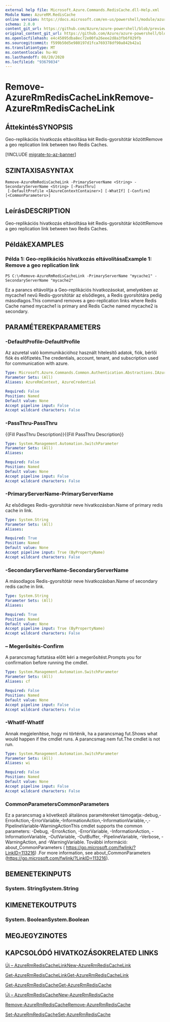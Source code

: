 ```yaml
---
external help file: Microsoft.Azure.Commands.RedisCache.dll-Help.xml
Module Name: AzureRM.RedisCache
online version: https://docs.microsoft.com/en-us/powershell/module/azurerm.rediscache/remove-azurermrediscachelink
schema: 2.0.0
content_git_url: https://github.com/Azure/azure-powershell/blob/preview/src/ResourceManager/RedisCache/Commands.RedisCache/help/Remove-AzureRmRedisCacheLink.md
original_content_git_url: https://github.com/Azure/azure-powershell/blob/preview/src/ResourceManager/RedisCache/Commands.RedisCache/help/Remove-AzureRmRedisCacheLink.md
ms.openlocfilehash: e4c45095dba8ec72e00fa26eee2d8a3fb6f029fb
ms.sourcegitcommit: f599b50d5e980197d1fca769378df90a842b42a1
ms.translationtype: MT
ms.contentlocale: hu-HU
ms.lasthandoff: 08/20/2020
ms.locfileid: "93679834"
---
```

# <span data-ttu-id="0c5e5-101">Remove-AzureRmRedisCacheLink</span><span class="sxs-lookup"><span data-stu-id="0c5e5-101">Remove-AzureRmRedisCacheLink</span></span>

## <span data-ttu-id="0c5e5-102">Áttekintés</span><span class="sxs-lookup"><span data-stu-id="0c5e5-102">SYNOPSIS</span></span>
<span data-ttu-id="0c5e5-103">Geo-replikációs hivatkozás eltávolítása két Redis-gyorsítótár között</span><span class="sxs-lookup"><span data-stu-id="0c5e5-103">Remove a geo replication link between two Redis Caches.</span></span>

[!INCLUDE [migrate-to-az-banner](../../includes/migrate-to-az-banner.md)]

## <span data-ttu-id="0c5e5-104">SZINTAXISA</span><span class="sxs-lookup"><span data-stu-id="0c5e5-104">SYNTAX</span></span>

```
Remove-AzureRmRedisCacheLink -PrimaryServerName <String> -SecondaryServerName <String> [-PassThru]
 [-DefaultProfile <IAzureContextContainer>] [-WhatIf] [-Confirm] [<CommonParameters>]
```

## <span data-ttu-id="0c5e5-105">Leírás</span><span class="sxs-lookup"><span data-stu-id="0c5e5-105">DESCRIPTION</span></span>
<span data-ttu-id="0c5e5-106">Geo-replikációs hivatkozás eltávolítása két Redis-gyorsítótár között</span><span class="sxs-lookup"><span data-stu-id="0c5e5-106">Remove a geo replication link between two Redis Caches.</span></span>

## <span data-ttu-id="0c5e5-107">Példák</span><span class="sxs-lookup"><span data-stu-id="0c5e5-107">EXAMPLES</span></span>

### <span data-ttu-id="0c5e5-108">Példa 1: Geo-replikációs hivatkozás eltávolítása</span><span class="sxs-lookup"><span data-stu-id="0c5e5-108">Example 1: Remove a geo replication link</span></span>
```
PS C:\>Remove-AzureRmRedisCacheLink -PrimaryServerName "mycache1" -SecondaryServerName "mycache2"
```

<span data-ttu-id="0c5e5-109">Ez a parancs eltávolítja a Geo-replikációs hivatkozásokat, amelyekben az mycache1 nevű Redis-gyorsítótár az elsődleges, a Redis gyorsítótára pedig másodlagos.</span><span class="sxs-lookup"><span data-stu-id="0c5e5-109">This command removes a geo-replication links where Redis Cache named mycache1 is primary and Redis Cache named mycache2 is secondary.</span></span>

## <span data-ttu-id="0c5e5-110">PARAMÉTEREK</span><span class="sxs-lookup"><span data-stu-id="0c5e5-110">PARAMETERS</span></span>

### <span data-ttu-id="0c5e5-111">-DefaultProfile</span><span class="sxs-lookup"><span data-stu-id="0c5e5-111">-DefaultProfile</span></span>
<span data-ttu-id="0c5e5-112">Az azuretal való kommunikációhoz használt hitelesítő adatok, fiók, bérlői fiók és előfizetés.</span><span class="sxs-lookup"><span data-stu-id="0c5e5-112">The credentials, account, tenant, and subscription used for communication with azure.</span></span>

```yaml
Type: Microsoft.Azure.Commands.Common.Authentication.Abstractions.IAzureContextContainer
Parameter Sets: (All)
Aliases: AzureRmContext, AzureCredential

Required: False
Position: Named
Default value: None
Accept pipeline input: False
Accept wildcard characters: False
```

### <span data-ttu-id="0c5e5-113">-PassThru</span><span class="sxs-lookup"><span data-stu-id="0c5e5-113">-PassThru</span></span>
<span data-ttu-id="0c5e5-114">{{Fill PassThru Description}}</span><span class="sxs-lookup"><span data-stu-id="0c5e5-114">{{Fill PassThru Description}}</span></span>

```yaml
Type: System.Management.Automation.SwitchParameter
Parameter Sets: (All)
Aliases:

Required: False
Position: Named
Default value: None
Accept pipeline input: False
Accept wildcard characters: False
```

### <span data-ttu-id="0c5e5-115">-PrimaryServerName</span><span class="sxs-lookup"><span data-stu-id="0c5e5-115">-PrimaryServerName</span></span>
<span data-ttu-id="0c5e5-116">Az elsődleges Redis-gyorsítótár neve hivatkozásban.</span><span class="sxs-lookup"><span data-stu-id="0c5e5-116">Name of primary redis cache in link.</span></span>

```yaml
Type: System.String
Parameter Sets: (All)
Aliases:

Required: True
Position: Named
Default value: None
Accept pipeline input: True (ByPropertyName)
Accept wildcard characters: False
```

### <span data-ttu-id="0c5e5-117">-SecondaryServerName</span><span class="sxs-lookup"><span data-stu-id="0c5e5-117">-SecondaryServerName</span></span>
<span data-ttu-id="0c5e5-118">A másodlagos Redis-gyorsítótár neve hivatkozásban.</span><span class="sxs-lookup"><span data-stu-id="0c5e5-118">Name of secondary redis cache in link.</span></span>

```yaml
Type: System.String
Parameter Sets: (All)
Aliases:

Required: True
Position: Named
Default value: None
Accept pipeline input: True (ByPropertyName)
Accept wildcard characters: False
```

### <span data-ttu-id="0c5e5-119">– Megerősítés</span><span class="sxs-lookup"><span data-stu-id="0c5e5-119">-Confirm</span></span>
<span data-ttu-id="0c5e5-120">A parancsmag futtatása előtt kéri a megerősítést.</span><span class="sxs-lookup"><span data-stu-id="0c5e5-120">Prompts you for confirmation before running the cmdlet.</span></span>

```yaml
Type: System.Management.Automation.SwitchParameter
Parameter Sets: (All)
Aliases: cf

Required: False
Position: Named
Default value: None
Accept pipeline input: False
Accept wildcard characters: False
```

### <span data-ttu-id="0c5e5-121">-WhatIf</span><span class="sxs-lookup"><span data-stu-id="0c5e5-121">-WhatIf</span></span>
<span data-ttu-id="0c5e5-122">Annak megjelenítése, hogy mi történik, ha a parancsmag fut.</span><span class="sxs-lookup"><span data-stu-id="0c5e5-122">Shows what would happen if the cmdlet runs.</span></span>
<span data-ttu-id="0c5e5-123">A parancsmag nem fut.</span><span class="sxs-lookup"><span data-stu-id="0c5e5-123">The cmdlet is not run.</span></span>

```yaml
Type: System.Management.Automation.SwitchParameter
Parameter Sets: (All)
Aliases: wi

Required: False
Position: Named
Default value: None
Accept pipeline input: False
Accept wildcard characters: False
```

### <span data-ttu-id="0c5e5-124">CommonParameters</span><span class="sxs-lookup"><span data-stu-id="0c5e5-124">CommonParameters</span></span>
<span data-ttu-id="0c5e5-125">Ez a parancsmag a következő általános paramétereket támogatja:-debug,-ErrorAction,-ErrorVariable,-InformationAction,-InformationVariable,-,-PipelineVariable-WarningAction</span><span class="sxs-lookup"><span data-stu-id="0c5e5-125">This cmdlet supports the common parameters: -Debug, -ErrorAction, -ErrorVariable, -InformationAction, -InformationVariable, -OutVariable, -OutBuffer, -PipelineVariable, -Verbose, -WarningAction, and -WarningVariable.</span></span> <span data-ttu-id="0c5e5-126">További információ: about_CommonParameters ( https://go.microsoft.com/fwlink/?LinkID=113216) .</span><span class="sxs-lookup"><span data-stu-id="0c5e5-126">For more information, see about_CommonParameters (https://go.microsoft.com/fwlink/?LinkID=113216).</span></span>

## <span data-ttu-id="0c5e5-127">BEMENETEK</span><span class="sxs-lookup"><span data-stu-id="0c5e5-127">INPUTS</span></span>

### <span data-ttu-id="0c5e5-128">System. String</span><span class="sxs-lookup"><span data-stu-id="0c5e5-128">System.String</span></span>

## <span data-ttu-id="0c5e5-129">KIMENETEK</span><span class="sxs-lookup"><span data-stu-id="0c5e5-129">OUTPUTS</span></span>

### <span data-ttu-id="0c5e5-130">System. Boolean</span><span class="sxs-lookup"><span data-stu-id="0c5e5-130">System.Boolean</span></span>

## <span data-ttu-id="0c5e5-131">MEGJEGYZI</span><span class="sxs-lookup"><span data-stu-id="0c5e5-131">NOTES</span></span>

## <span data-ttu-id="0c5e5-132">KAPCSOLÓDÓ HIVATKOZÁSOK</span><span class="sxs-lookup"><span data-stu-id="0c5e5-132">RELATED LINKS</span></span>

[<span data-ttu-id="0c5e5-133">Új – AzureRmRedisCacheLink</span><span class="sxs-lookup"><span data-stu-id="0c5e5-133">New-AzureRmRedisCacheLink</span></span>](./New-AzureRmRedisCacheLink.md)

[<span data-ttu-id="0c5e5-134">Get-AzureRmRedisCacheLink</span><span class="sxs-lookup"><span data-stu-id="0c5e5-134">Get-AzureRmRedisCacheLink</span></span>](./Get-AzureRmRedisCacheLink.md)

[<span data-ttu-id="0c5e5-135">Get-AzureRmRedisCache</span><span class="sxs-lookup"><span data-stu-id="0c5e5-135">Get-AzureRmRedisCache</span></span>](./Get-AzureRmRedisCache.md)

[<span data-ttu-id="0c5e5-136">Új – AzureRmRedisCache</span><span class="sxs-lookup"><span data-stu-id="0c5e5-136">New-AzureRmRedisCache</span></span>](./New-AzureRmRedisCache.md)

[<span data-ttu-id="0c5e5-137">Remove-AzureRmRedisCache</span><span class="sxs-lookup"><span data-stu-id="0c5e5-137">Remove-AzureRmRedisCache</span></span>](./Remove-AzureRmRedisCache.md)

[<span data-ttu-id="0c5e5-138">Set-AzureRmRedisCache</span><span class="sxs-lookup"><span data-stu-id="0c5e5-138">Set-AzureRmRedisCache</span></span>](./Set-AzureRmRedisCache.md)
